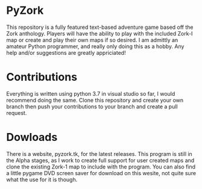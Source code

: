 # PyZork
This repository is a fully featured text-based adventure game based off the Zork anthology. Players will have the ability to play with the included Zork-I map or create and play their own maps if so desired. I am admittly an amateur Python programmer, and really only doing this as a hobby. Any help and/or suggestions are greatly appriciated!

# Contributions
Everything is written using python 3.7 in visual studio so far, I would recommend doing the same. Clone this repository and create your own branch then push your contributions to your branch and create a pull request.

# Dowloads
There is a website, pyzork.tk, for the latest releases. This program is still in the Alpha stages, as I work to create full support for user created maps and clone the existing Zork-1 map to include with the program. You can also find a little pygame DVD screen saver for download on this wesite, not quite sure what the use for it is though.
